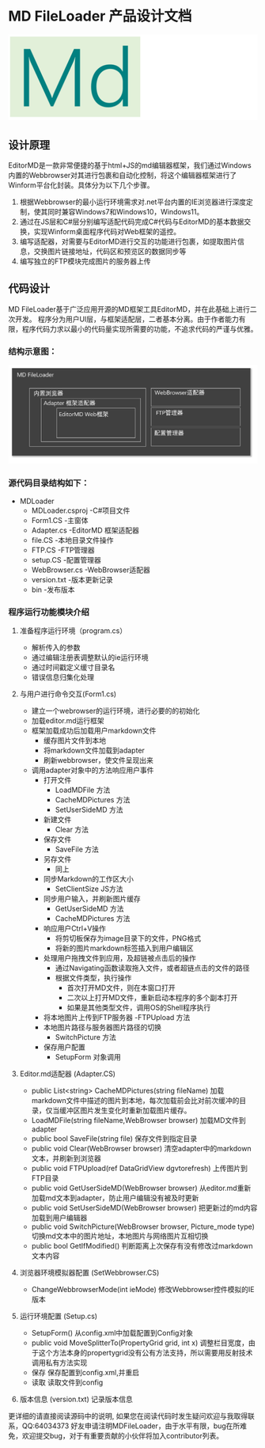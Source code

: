 # MD FileLoader 产品设计文档
![](images/20221218004327.png)
## 设计原理

EditorMD是一款非常便捷的基于html+JS的md编辑器框架，我们通过Windows内置的Webbrowser对其进行包裹和自动化控制，将这个编辑器框架进行了Winform平台化封装。具体分为以下几个步骤。

1. 根据Webbrowser的最小运行环境需求对.net平台内置的IE浏览器进行深度定制，使其同时兼容Windows7和Windows10，Windows11。
2. 通过在JS层和C#层分别编写适配代码完成C#代码与EditorMD的基本数据交换，实现Winform桌面程序代码对Web框架的遥控。
3. 编写适配器，对需要与EditorMD进行交互的功能进行包裹，如提取图片信息，交换图片链接地址，代码区和预览区的数据同步等
4. 编写独立的FTP模块完成图片的服务器上传


## 代码设计

MD FileLoader基于广泛应用开源的MD框架工具EditorMD，并在此基础上进行二次开发。 程序分为用户UI层，与框架适配层，二者基本分离。由于作者能力有限，程序代码力求以最小的代码量实现所需要的功能，不追求代码的严谨与优雅。

### 结构示意图：

 ![](./image/frame.png)

### 源代码目录结构如下：
* MDLoader
	* MDLoader.csproj -C#项目文件
	* Form1.CS -主窗体
	* Adapter.cs -EditorMD 框架适配器
	* file.CS -本地目录文件操作
	* FTP.CS -FTP管理器
	* setup.CS -配置管理器
	* WebBrowser.cs -WebBrowser适配器
	* version.txt -版本更新记录
	* bin -发布版本

### 程序运行功能模块介绍

1. 准备程序运行环境（program.cs）
	- 解析传入的参数
	- 通过编辑注册表调整默认的ie运行环境
	- 通过时间戳定义缓寸目录名
	- 错误信息归集化处理

2. 与用户进行命令交互(Form1.cs)
	- 建立一个webrowser的运行环境，进行必要的的初始化
	- 加载editor.md运行框架
	- 框架加载成功后加载用户markdown文件
		- 缓存图片文件到本地
		- 将markdown文件加载到adapter
		- 刷新webbrowser，使文件呈现出来
	- 调用adapter对象中的方法响应用户事件
		- 打开文件
			- LoadMDFile 方法
			- CacheMDPictures 方法
			- SetUserSideMD 方法
		- 新建文件
			- Clear 方法
		- 保存文件
			- SaveFile 方法
		- 另存文件
			- 同上
		- 同步Markdown的工作区大小
			- SetClientSize JS方法
		- 同步用户输入，并刷新图片缓存
			- GetUserSideMD 方法
			- CacheMDPictures 方法
		- 响应用户Ctrl+V操作
			- 将剪切板保存为image目录下的文件，PNG格式
			- 将新的图片markdown标签插入到用户编辑区
		- 处理用户拖拽文件到应用，及超链被点击后的操作
			- 通过Navigating函数读取拖入文件，或者超链点击的文件的路径
			- 根据文件类型，执行操作
				- 首次打开MD文件，则在本窗口打开
				- 二次以上打开MD文件，重新启动本程序的多个副本打开
				- 如果是其他类型文件，调用OS的Shell程序执行
		- 将本地图片上传到FTP服务器
			-FTPUpload 方法
		- 本地图片路径与服务器图片路径的切换
			- SwitchPicture 方法
		- 保存用户配置
			- SetupForm 对象调用
3. Editor.md适配器 (Adapter.CS)
	- public List&lt;string&gt;	 CacheMDPictures(string fileName)
加载markdown文件中描述的图片到本地，每次加载前会比对前次缓冲的目录，仅当缓冲区图片发生变化时重新加载图片缓存。
	- LoadMDFile(string fileName,WebBrowser browser)
加载MD文件到adapter
	- public bool SaveFile(string file)
保存文件到指定目录
	- public void Clear(WebBrowser browser)
清空adapter中的markdown文本，并刷新到浏览器
	- public void FTPUpload(ref DataGridView dgvtorefresh)
上传图片到FTP目录
	- public void GetUserSideMD(WebBrowser browser)
从editor.md重新加载md文本到adapter，防止用户编辑没有被及时更新
	- public void SetUserSideMD(WebBrowser browser)
把更新过的md内容加载到用户编辑器
	- public void SwitchPicture(WebBrowser browser, Picture_mode type)
切换md文本中的图片地址，本地图片与网络图片互相切换
	- public bool GetIfModified()
判断距离上次保存有没有修改过markdown文本内容
4. 浏览器环境模拟器配置 (SetWebbrowser.CS)
	- ChangeWebbrowserMode(int ieMode)
修改Webbrowser控件模拟的IE版本
5. 运行环境配置 (Setup.cs)
	- SetupForm()
从config.xml中加载配置到Config对象
	- public void MoveSplitterTo(PropertyGrid grid, int x)
调整栏目宽度，由于这个方法本身的propertygrid没有公有方法支持，所以需要用反射技术调用私有方法实现
	- 保存
保存配置到config.xml,并重启
	- 读取
读取文件到config
6. 版本信息 (version.txt)
记录版本信息

更详细的请直接阅读源码中的说明, 如果您在阅读代码时发生疑问欢迎与我取得联系，QQ:64034373 好友申请注明MDFileLoader，由于水平有限，bug在所难免，欢迎提交bug，对于有重要贡献的小伙伴将加入contributor列表。
